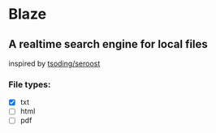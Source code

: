 # Blaze
## A realtime search engine for local files

inspired by [tsoding/seroost](https://github.com/tsoding/seroost)

### File types:
  - [x] txt
  - [ ] html
  - [ ] pdf
